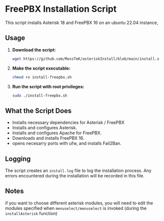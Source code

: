 # FreePBX Installation Script

This script installs Asterisk 18 and FreePBX 16 on an ubuntu 22.04 instance,

## Usage

1. **Download the script:**

    ```bash
    wget https://github.com/MossTeK/asteriskInstall/blob/main/install.sh
    ```

2. **Make the script executable:**

    ```bash
    chmod +x install-freepbx.sh
    ```

3. **Run the script with root privileges:**

    ```bash
    sudo ./install-freepbx.sh
    ```

## What the Script Does

- Installs necessary dependencies for Asterisk / FreePBX
- Installs and configures Asterisk.
- Installs and configures Apache for FreePBX.
- Downloads and installs FreePBX 16.
- opens necesarry ports with ufw, and installs Fail2Ban.

## Logging

The script creates an `install.log` file to log the installation process. Any errors encountered during the installation will be recorded in this file.

## Notes

if you want to choose different asterisk modules, you will need to edit the modules specified when `menuselect/menuselect` is invoked (during the `installAsterisk` function)
